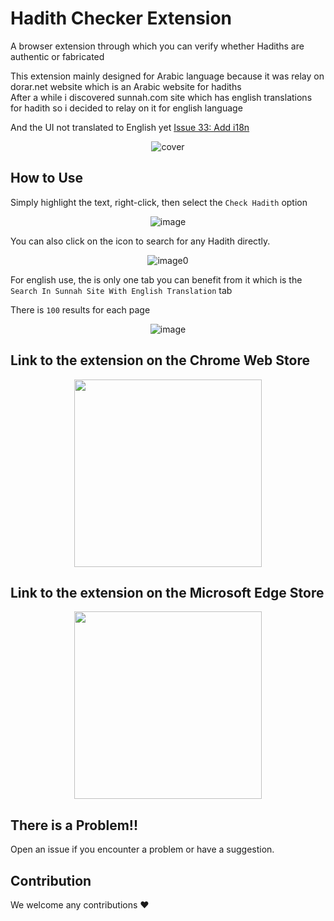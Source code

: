 # Hadith Checker Extension

A browser extension through which you can verify whether Hadiths are authentic or fabricated

This extension mainly designed for Arabic language because it was relay on dorar.net website which is an Arabic website for hadiths  
After a while i discovered sunnah.com site which has english translations for hadith so i decided to relay on it for english language

And the UI not translated to English yet [Issue 33: Add i18n](https://github.com/AhmedElTabarani/hadith-checker-extension/issues/33)

<div align="center">

![cover](https://user-images.githubusercontent.com/69223584/231058081-05616aa9-81c6-4896-984d-de4b7a6522d8.png)

</div>

## How to Use

Simply highlight the text, right-click, then select the `Check Hadith` option

<div align="center">

![image](https://github.com/AhmedElTabarani/sunnah-hadith-api/assets/69223584/5fbc9b05-fb56-4327-8ef4-9453bb3c2ef0)

</div>

You can also click on the icon to search for any Hadith directly.

<div align="center">

![image0](https://user-images.githubusercontent.com/69223584/231255789-247ad8a1-3857-4f7d-a6e2-8c7d0d79a303.png)

</div>

For english use, the is only one tab you can benefit from it which is the `Search In Sunnah Site With English Translation` tab

There is `100` results for each page

<div align="center">

![image](https://github.com/AhmedElTabarani/hadith-checker-extension/assets/69223584/7269b811-f327-4ebb-8bed-00e2ccc9bf16)

</div>

## Link to the extension on the Chrome Web Store

<div align="center">

<a href="https://chrome.google.com/webstore/detail/hadith-checker/cfbllcckohbiiplkigbfllfphhakanke" target="_blank">

   <img src="https://github.com/AhmedElTabarani/hadith-checker-extension/assets/69223584/af57d468-21bf-423b-a7a4-ed4e94e32bd1" width="300px">

</a>

</div>

## Link to the extension on the Microsoft Edge Store

<div align="center">

<a href="https://microsoftedge.microsoft.com/addons/detail/%D8%A7%D9%84%D8%AA%D8%AD%D9%82%D9%82-%D9%85%D9%86-%D8%A7%D9%84%D8%A3%D8%AD%D8%A7%D8%AF%D9%8A%D8%AB-hadi/fnkpjflmalknlnheabefoflglahlmjec" target="_blank">

   <img src="https://github.com/AhmedElTabarani/hadith-checker-extension/assets/69223584/aa56a5e6-4839-412d-ac68-ab36ebf3384a" width="300px">

</a>

</div>

## There is a Problem!!

Open an issue if you encounter a problem or have a suggestion.

## Contribution

We welcome any contributions ❤
